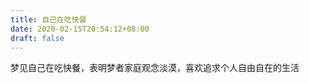 ```yaml
---
title: 自己在吃快餐
date: 2020-02-15T20:54:12+08:00
draft: false
---
```


梦见自己在吃快餐，表明梦者家庭观念淡漠，喜欢追求个人自由自在的生活